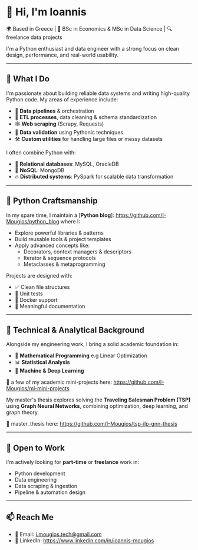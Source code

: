 # 👋 Hi, I'm Ioannis

🌍 Based in Greece | 🧠 BSc in Economics & MSc in Data Science | 🔍 freelance data projects


I'm a Python enthusiast and data engineer with a strong focus on clean design, performance, and real-world usability.

---

## 🚀 What I Do

I'm passionate about building reliable data systems and writing high-quality Python code. My areas of experience include:

- 🧩 **Data pipelines** & orchestration
- 🧼 **ETL processes**, data cleaning & schema standardization
- 🕸️ **Web scraping** (Scrapy, Requests)
- 🧪 **Data validation** using Pythonic techniques
- 🛠️ **Custom utilities** for handling large files or messy datasets

I often combine Python with:

- 💾 **Relational databases**: MySQL, OracleDB
- 🍃 **NoSQL**: MongoDB
- 🔥 **Distributed systems**: PySpark for scalable data transformation

---

## 🐍 Python Craftsmanship

In my spare time, I maintain a [**Python blog**]: <https://github.com/I-Mougios/python_blog> where I:

- Explore powerful libraries & patterns
- Build reusable tools & project templates
- Apply advanced concepts like:
  - Decorators, context managers & descriptors
  - Iterator & sequence protocols
  - Metaclasses & metaprogramming

Projects are designed with:
- ✅ Clean file structures
- 🧪 Unit tests
- 🐳 Docker support
- 📜 Meaningful documentation

---

## 📐 Technical & Analytical Background

Alongside my engineering work, I bring a solid academic foundation in:

- 🧮 **Mathematical Programming** e.g Linear Optimization
- 📊 **Statistical Analysis**
- 🤖 **Machine & Deep Learning**

🔗 a few of my academic mini-projects here: <https://github.com/I-Mougios/ml-mini-projects>

My master's thesis explores solving the **Traveling Salesman Problem (TSP)** using **Graph Neural Networks**, combining optimization, deep learning, and graph theory.

🔗 master_thesis here: <https://github.com/I-Mougios/tsp-ilp-gnn-thesis>

---


## 💼 Open to Work

I'm actively looking for **part-time** or **freelance** work in:

- Python development
- Data engineering
- Data scraping & ingestion
- Pipeline & automation design

---

## 📫 Reach Me

- 📧 Email: <i.mougios.tech@gmail.com>
- 💼 LinkedIn: <https://www.linkedin.com/in/ioannis-mougios>

